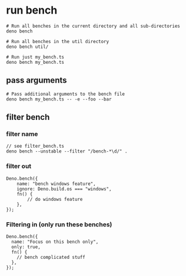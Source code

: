# run bench
    # Run all benches in the current directory and all sub-directories
    deno bench

    # Run all benches in the util directory
    deno bench util/

    # Run just my_bench.ts
    deno bench my_bench.ts

## pass arguments
    # Pass additional arguments to the bench file
    deno bench my_bench.ts -- -e --foo --bar

## filter bench

### filter name
    // see filter_bench.ts
    deno bench --unstable --filter "/bench-*\d/" .

### filter out
    Deno.bench({
        name: "bench windows feature",
        ignore: Deno.build.os === "windows",
        fn() {
            // do windows feature
        },
    });

### Filtering in (only run these benches)
    Deno.bench({
      name: "Focus on this bench only",
      only: true,
      fn() {
        // bench complicated stuff
      },
    });
